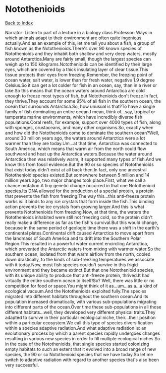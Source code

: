 # Notothenioids
[Back to Index](https://github.com/windows10010/tpoExtractor/blog/master/README.md)

Narrator: Listen to part of a lecture in a biology class.Professor: Ways in which animals adapt to their environment are often quite ingenious actually.And as an example of this, let me tell you about a fish, a group of fish known as the Notothenioids.There's over 90 known species of Notothenioids and they inhabit both shallow and very deep waters, mostly around Antarctica.Many are fairly small, though the largest species can weigh up to 150 kilograms.Notothenioids can be identified by their large eyes, which are covered by a thick insulating layer of clear tissue.This tissue protects their eyes from freezing.Remember, the freezing point of ocean water, salt water, is lower than for fresh water, negative 1.9 degree Celsius.So it can get a lot colder for fish in an ocean, say, than in a river or lake.So this means that the ocean waters around Antarctica are cold enough to freeze most types of fish, but Notothenioids don't freeze.In fact, they thrive.They account for some 95% of all fish in the southern ocean, the ocean that surrounds Antarctica.So, how unusual is that?To have a single family of fish dominating an entire ocean.I mean, think of...say, tropical or temperate marine environments, which have incredibly diverse fish populations.Coral reefs, for example, support over 4000 types of fish, along with sponges, crustaceans, and many other organisms.So, exactly when and how did the Notothenioids come to dominate the southern ocean?Well, around 30 million years ago, the waters around Antarctica were a lot warmer than they are today.Um...at that time, Antarctica was connected to South America, which means that warm air from the north could flow southward and heat up the Antarctica waters.Because the water around Antarctica then was relatively warm, it supported many types of fish.And we know this from fossil evidence.But the 90 or so species of Notothenioids that exist today didn't exist at all back then.In fact, only one ancestral Notothenioid species existed.But somewhere between 5 million and 14 million years ago, two major changes took place.First, what we call a chance mutation.A tiny genetic change occurred in that one Notothenioid species.Its DNA allowed for the production of a special protein, a protein that prevents the fish from freezing.The way this...this anti-freeze protein works is: it binds to any ice crystals that form inside the fish.This binding action prevents the ice crystals from growing larger.And this is what prevents Notothenioids from freezing.Now, at that time, the waters the Notothenioids inhabited were still not freezing cold, so the protein didn't really make a difference as far as the fish's survival.But this would change, because in the same period of geologic time there was a shift in the earth's continental plates.Continental drift caused Antarctica to move apart from the landmass of South America and to drift into the Southern Polar Region.This resulted in a powerful water current encircling Antarctica, which prevented the Antarctic waters from mixing with warmer water.So the southern ocean, isolated from that warm airflow from the north, cooled down drastically, to the kinds of sub-freezing temperatures we associate with it today.Now, most fish species couldn't survive in this frigid environment and they became extinct.But that one Notothenioid species, with its unique ability to produce that anti-freeze protein, thrived.It had virtually the entire southern ocean to itself!So? Well, there was little or no competition for food or space.You might think of it as...um...as a...a kind of ecological vacuum.And the Notothenioids exploited fully.The species migrated into different habitats throughout the southern ocean.And its population increased dramatically, with various sub-populations migrating into different parts of the ocean.Over time these sub-populations in all those different habitats...well, they developed very different physical traits.They adapted to survive in their particular ecological niche, their...their position within a particular ecosystem.We call this type of species diversification within a species adaptive radiation.And what adaptive radiation is: an evolutionary process by which a parent species rapidly undergoes changes resulting in various new species in order to fill multiple ecological niches.So in the case of the Notothenioids, that single species started colonizing empty habitats to such an extent that it evolved into a broad range of new species, the 90 or so Notothenioid species that we have today.So let me switch to adaptive radiation with regard to another species that's also been very successful.
 